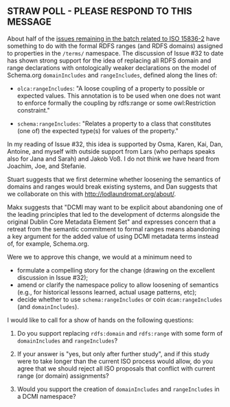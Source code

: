 ## STRAW POLL - PLEASE RESPOND TO THIS MESSAGE

About half of the [issues remaining in the batch related to ISO 15836-2](https://github.com/dcmi/usage/labels/ISO_15836-2) have something to do with the formal RDFS ranges (and RDFS domains) assigned to properties in the `/terms/` namespace.  The discussion of Issue #32 to date has shown strong support for the idea of replacing all RDFS domain and range declarations with ontologically weaker declarations on the model of Schema.org `domainIncludes` and `rangeIncludes`, defined along the lines of:

* `olca:rangeIncludes`: "A loose coupling of a property to possible or expected values. This annotation is to be used when one does not want to enforce formally the coupling by rdfs:range or some owl:Restriction constraint."

* `schema:rangeIncludes`: "Relates a property to a class that constitutes (one of) the expected type(s) for values of the property."

In my reading of Issue #32, this idea is supported by Osma, Karen, Kai, Dan, Antoine, and myself with outside support from Lars (who perhaps speaks also for Jana and Sarah) and Jakob Voß.  I do not think we have heard from Joachim, Joe, and Stefanie.

Stuart suggests that we first determine whether loosening the semantics of domains and ranges would break existing systems, and Dan suggests that we collaborate on this with http://lodlaundromat.org/about/.

Makx suggests that "DCMI may want to be explicit about abandoning one of the leading principles that led to the development of dcterms alongside the original Dublin Core Metadata Element Set" and expresses concern that a retreat from the semantic commitment to formal ranges means abandoning a key argument for the added value of using DCMI metadata terms instead of, for example, Schema.org.

Were we to approve this change, we would at a minimum need to 
* formulate a compelling story for the change (drawing on the excellent discussion in Issue #32);
* amend or clarify the namespace policy to allow loosening of semantics (e.g., for historical lessons learned, actual usage patterns, etc);
* decide whether to use `schema:rangeIncludes` or coin `dcam:rangeIncludes` (and `domainIncludes`).

I would like to call for a show of hands on the following questions:

1. Do you support replacing `rdfs:domain` and `rdfs:range` with some form of `domainIncludes` and `rangeIncludes`?

2. If your answer is "yes, but only after further study", and if this study were to take longer than the current ISO process would allow, do you agree that we should reject all ISO proposals that conflict with current range (or domain) assignments?

3. Would you support the creation of `domainIncludes` and `rangeIncludes` in a DCMI namespace?

